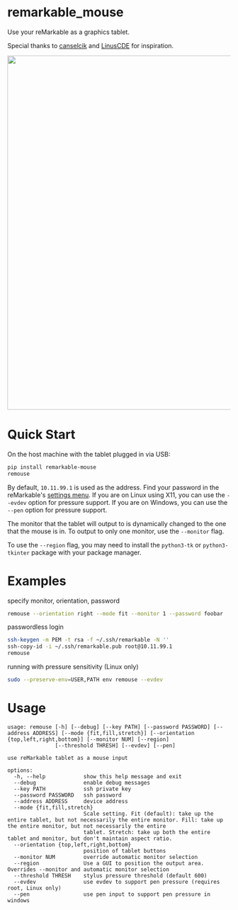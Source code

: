 # remarkable_mouse

Use your reMarkable as a graphics tablet.

Special thanks to [canselcik](https://github.com/canselcik/libremarkable) and [LinusCDE](https://github.com/LinusCDE/rmWacomToMouse) for inspiration.

<img src="photo.gif" width=800>

# Quick Start

On the host machine with the tablet plugged in via USB:

``` bash
pip install remarkable-mouse
remouse
```

By default, `10.11.99.1` is used as the address.  Find your password in the reMarkable's [settings menu](https://remarkablewiki.com/tech/ssh).  If you are on Linux using X11, you can use the `--evdev` option for pressure support.
If you are on Windows, you can use the `--pen` option for pressure support.

The monitor that the tablet will output to is dynamically changed to the one that the mouse is in. To output to only one monitor, 
use the `--monitor` flag.

To use the `--region` flag, you may need to install the `python3-tk` or `python3-tkinter` package with your package manager.

# Examples

specify monitor, orientation, password

``` bash
remouse --orientation right --mode fit --monitor 1 --password foobar
```

passwordless login

``` bash
ssh-keygen -m PEM -t rsa -f ~/.ssh/remarkable -N ''
ssh-copy-id -i ~/.ssh/remarkable.pub root@10.11.99.1
remouse
```

running with pressure sensitivity (Linux only)

``` bash
sudo --preserve-env=USER,PATH env remouse --evdev
```

# Usage

```
usage: remouse [-h] [--debug] [--key PATH] [--password PASSWORD] [--address ADDRESS] [--mode {fit,fill,stretch}] [--orientation {top,left,right,bottom}] [--monitor NUM] [--region]
               [--threshold THRESH] [--evdev] [--pen]

use reMarkable tablet as a mouse input

options:
  -h, --help            show this help message and exit
  --debug               enable debug messages
  --key PATH            ssh private key
  --password PASSWORD   ssh password
  --address ADDRESS     device address
  --mode {fit,fill,stretch}
                        Scale setting. Fit (default): take up the entire tablet, but not necessarily the entire monitor. Fill: take up the entire monitor, but not necessarily the entire
                        tablet. Stretch: take up both the entire tablet and monitor, but don't maintain aspect ratio.
  --orientation {top,left,right,bottom}
                        position of tablet buttons
  --monitor NUM         override automatic monitor selection
  --region              Use a GUI to position the output area. Overrides --monitor and automatic monitor selection
  --threshold THRESH    stylus pressure threshold (default 600)
  --evdev               use evdev to support pen pressure (requires root, Linux only)
  --pen                 use pen input to support pen pressure in windows
```

